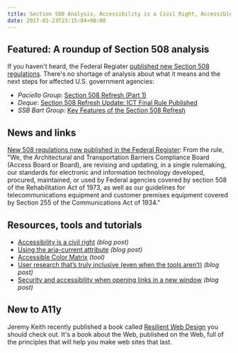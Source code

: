 ```yaml
---
title: Section 508 Analysis, Accessibility is a Civil Right, Accessible Color Matrix and More
date: 2017-01-23T23:15:04+00:00
---
```


## Featured: A roundup of Section 508 analysis

If you haven't heard, the Federal Regiater [published new Section 508 regulations](https://twitter.com/LFLegal/status/821750423199457281). There's no shortage of analysis about what it means and the next steps for affected U.S. government agencies:
 

* _Paciello Group_: [Section 508 Refresh (Part 1)](https://www.paciellogroup.com/blog/2017/01/section-508-refresh-part-1/)
* _Deque_: [Section 508 Refresh Update: ICT Final Rule Published](http://www.deque.com/blog/section-508-refresh-news-ict-final-rule-update/)
* _SSB Bart Group_: [Key Features of the Section 508 Refresh](http://www.ssbbartgroup.com/blog/key-features-section-508-refresh/)

## News and links

[New 508 regulations now published in the Federal Register](https://www.federalregister.gov/documents/2017/01/18/2017-00395/information-and-communication-technology-ict-standards-and-guidelines): From the rule, "We, the Architectural and Transportation Barriers Compliance Board (Access Board or Board), are revising and updating, in a single rulemaking, our standards for electronic and information technology developed, procured, maintained, or used by Federal agencies covered by section 508 of the Rehabilitation Act of 1973, as well as our guidelines for telecommunications equipment and customer premises equipment covered by Section 255 of the Communications Act of 1934."

## Resources, tools and tutorials

* [Accessibility is a civil right](https://marcysutton.com/accessibility-is-a-civil-right/) _(blog post)_
* [Using the aria-current attribute](http://tink.uk/using-the-aria-current-attribute/) _(blog post)_
* [Accessible Color Matrix](https://toolness.github.io/accessible-color-matrix/) _(tool)_
* [User research that’s truly inclusive (even when the tools aren’t)](https://medium.com/@BinaryPJ/user-research-thats-truly-inclusive-even-when-the-tools-aren-t-7f797cf71967) _(blog post)_
* [Security and accessibility when opening links in a new window](http://csskarma.com/blog/opening-links/) _(blog post)_

## New to A11y

Jeremy Keith recently published a book called [Resilient Web Design](https://resilientwebdesign.com) you should check out. It's a book about the Web, published on the Web, full of the principles that will help you make web sites that last.